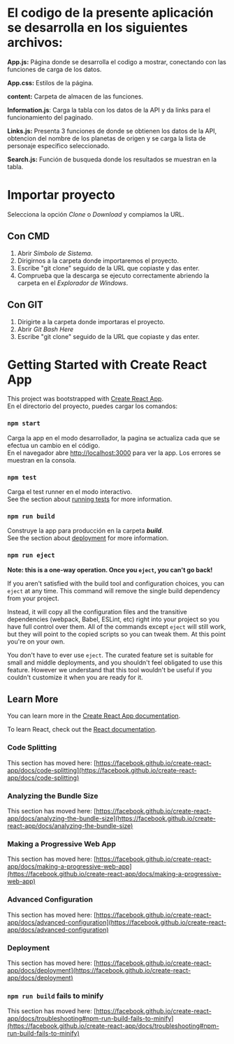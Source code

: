 # El codigo de la presente aplicación se desarrolla en los siguientes archivos:

**App.js:** Página donde se desarrolla el codigo a mostrar, conectando con las funciones de carga de los datos.

**App.css:** Estilos de la página.

**content:** Carpeta de almacen de las funciones.

**Information.js**: Carga la tabla con los datos de la API y da links para el funcionamiento del paginado.

**Links.js:** Presenta 3 funciones de donde se obtienen los datos de la API, obtencion del nombre de los planetas de origen y se carga la lista de personaje especifico seleccionado.

**Search.js:** Función de busqueda donde los resultados se muestran en la tabla.

# Importar proyecto

Selecciona la opción *_Clone_* o *_Download_* y compiamos la URL.

## Con CMD
 1. Abrir *_Símbolo de Sistema_*.
 2. Dirigirnos a la carpeta donde importaremos el proyecto.
 3. Escribe "git clone" seguido de la URL que copiaste y das enter.
 4. Comprueba que la descarga se ejecuto correctamente abriendo la carpeta en el *_Explorador de Windows_*.
## Con  GIT
 1. Dirigirte a la carpeta donde importaras el proyecto.
 2. Abrir *_Git Bash Here_*
 3. Escribe "git clone" seguido de la URL que copiaste y das enter.

# Getting Started with Create React App

This project was bootstrapped with [Create React App](https://github.com/facebook/create-react-app).\
En el directorio del proyecto, puedes cargar los comandos:

### `npm start`

Carga la app en el modo desarrollador, la pagina se actualiza cada que se efectua un cambio en el código.\
En el navegador abre [http://localhost:3000](http://localhost:3000) para ver la app. Los errores se muestran en la consola.


### `npm test`

Carga el test runner en el modo interactivo.\
See the section about [running tests](https://facebook.github.io/create-react-app/docs/running-tests) for more information.

### `npm run build`

Construye la app para producción en la carpeta ***build***.\
See the section about [deployment](https://facebook.github.io/create-react-app/docs/deployment) for more information.

### `npm run eject`

**Note: this is a one-way operation. Once you `eject`, you can't go back!**

If you aren't satisfied with the build tool and configuration choices, you can `eject` at any time. This command will remove the single build dependency from your project.

Instead, it will copy all the configuration files and the transitive dependencies (webpack, Babel, ESLint, etc) right into your project so you have full control over them. All of the commands except `eject` will still work, but they will point to the copied scripts so you can tweak them. At this point you're on your own.

You don't have to ever use `eject`. The curated feature set is suitable for small and middle deployments, and you shouldn't feel obligated to use this feature. However we understand that this tool wouldn't be useful if you couldn't customize it when you are ready for it.

## Learn More

You can learn more in the [Create React App documentation](https://facebook.github.io/create-react-app/docs/getting-started).

To learn React, check out the [React documentation](https://reactjs.org/).

### Code Splitting

This section has moved here: [https://facebook.github.io/create-react-app/docs/code-splitting](https://facebook.github.io/create-react-app/docs/code-splitting)

### Analyzing the Bundle Size

This section has moved here: [https://facebook.github.io/create-react-app/docs/analyzing-the-bundle-size](https://facebook.github.io/create-react-app/docs/analyzing-the-bundle-size)

### Making a Progressive Web App

This section has moved here: [https://facebook.github.io/create-react-app/docs/making-a-progressive-web-app](https://facebook.github.io/create-react-app/docs/making-a-progressive-web-app)

### Advanced Configuration

This section has moved here: [https://facebook.github.io/create-react-app/docs/advanced-configuration](https://facebook.github.io/create-react-app/docs/advanced-configuration)

### Deployment

This section has moved here: [https://facebook.github.io/create-react-app/docs/deployment](https://facebook.github.io/create-react-app/docs/deployment)

### `npm run build` fails to minify

This section has moved here: [https://facebook.github.io/create-react-app/docs/troubleshooting#npm-run-build-fails-to-minify](https://facebook.github.io/create-react-app/docs/troubleshooting#npm-run-build-fails-to-minify)
